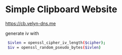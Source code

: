 # Simple Clipboard Website
 https://cb.velyn-dns.me
 
 generate iv with
```bash
 $ivlen = openssl_cipher_iv_length($cipher);
 $iv = openssl_random_pseudo_bytes($ivlen)
```
